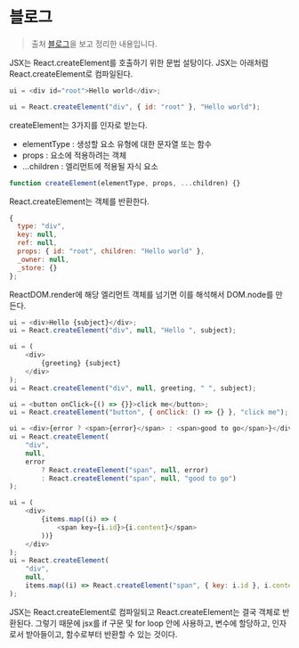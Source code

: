# 블로그

> 출처 [블로그](https://kentcdodds.com/blog/what-is-jsx)을 보고 정리한 내용입니다.

JSX는 React.createElement를 호출하기 위한 문법 설탕이다. JSX는 아래처럼 React.createElement로 컴파일된다.

```js
ui = <div id="root">Hello world</div>;

ui = React.createElement("div", { id: "root" }, "Hello world");
```

createElement는 3가지를 인자로 받는다.

-   elementType : 생성할 요소 유형에 대한 문자열 또는 함수
-   props : 요소에 적용하려는 객체
-   ...children : 엘리먼트에 적용될 자식 요소

```js
function createElement(elementType, props, ...children) {}
```

React.createElement는 객체를 반환한다.

```js
{
  type: "div",
  key: null,
  ref: null,
  props: { id: "root", children: "Hello world" },
  _owner: null,
  _store: {}
};

```

ReactDOM.render에 해당 엘리먼트 객체를 넘기면 이를 해석해서 DOM.node를 만든다.

```js
ui = <div>Hello {subject}</div>;
ui = React.createElement("div", null, "Hello ", subject);

ui = (
    <div>
        {greeting} {subject}
    </div>
);
ui = React.createElement("div", null, greeting, " ", subject);

ui = <button onClick={() => {}}>click me</button>;
ui = React.createElement("button", { onClick: () => {} }, "click me");

ui = <div>{error ? <span>{error}</span> : <span>good to go</span>}</div>;
ui = React.createElement(
    "div",
    null,
    error
        ? React.createElement("span", null, error)
        : React.createElement("span", null, "good to go")
);

ui = (
    <div>
        {items.map((i) => (
            <span key={i.id}>{i.content}</span>
        ))}
    </div>
);
ui = React.createElement(
    "div",
    null,
    items.map((i) => React.createElement("span", { key: i.id }, i.content))
);
```

JSX는 React.createElement로 컴파일되고 React.createElement는 결국 객체로 반환된다. 그렇기 때문에 jsx를 if 구문 및 for loop 안에 사용하고, 변수에 할당하고, 인자로서 받아들이고, 함수로부터 반환할 수 있는 것이다.
